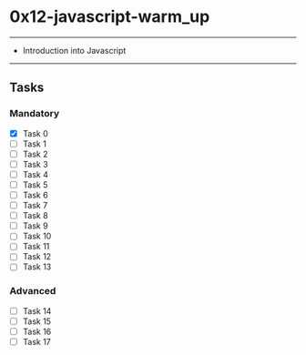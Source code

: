 # 0x12-javascript-warm_up

---
* Introduction into Javascript
---

## Tasks
### Mandatory
- [x] Task 0
- [ ] Task 1
- [ ] Task 2
- [ ] Task 3
- [ ] Task 4
- [ ] Task 5
- [ ] Task 6
- [ ] Task 7
- [ ] Task 8
- [ ] Task 9
- [ ] Task 10
- [ ] Task 11
- [ ] Task 12
- [ ] Task 13

### Advanced
- [ ] Task 14
- [ ] Task 15
- [ ] Task 16
- [ ] Task 17
